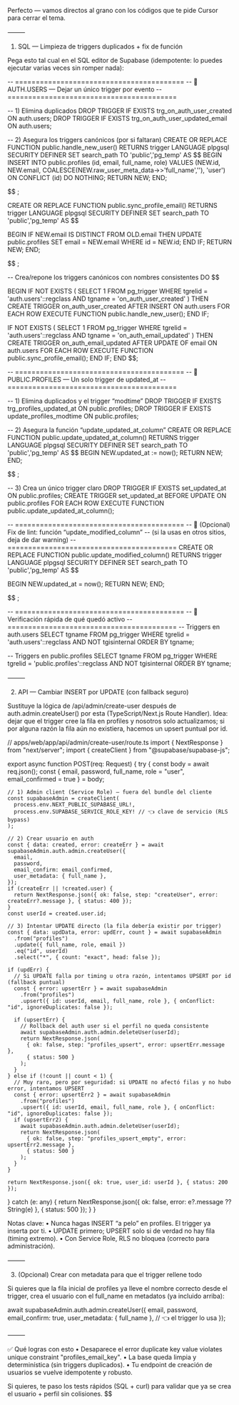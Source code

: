 Perfecto — vamos directos al grano con los códigos que te pide Cursor para cerrar el tema.

⸻

1. SQL — Limpieza de triggers duplicados + fix de función

Pega esto tal cual en el SQL editor de Supabase (idempotente: lo puedes ejecutar varias veces sin romper nada):

-- =========================================
-- 🔹 AUTH.USERS — Dejar un único trigger por evento
-- =========================================

-- 1) Elimina duplicados
DROP TRIGGER IF EXISTS trg_on_auth_user_created ON auth.users;
DROP TRIGGER IF EXISTS trg_on_auth_user_updated_email ON auth.users;

-- 2) Asegura los triggers canónicos (por si faltaran)
CREATE OR REPLACE FUNCTION public.handle_new_user()
RETURNS trigger
LANGUAGE plpgsql
SECURITY DEFINER
SET search_path TO 'public','pg_temp'
AS $$
BEGIN
INSERT INTO public.profiles (id, email, full_name, role)
VALUES (NEW.id, NEW.email, COALESCE(NEW.raw_user_meta_data->>'full_name',''), 'user')
ON CONFLICT (id) DO NOTHING;
RETURN NEW;
END;

$$
;

CREATE OR REPLACE FUNCTION public.sync_profile_email()
RETURNS trigger
LANGUAGE plpgsql
SECURITY DEFINER
SET search_path TO 'public','pg_temp'
AS
$$

BEGIN
IF NEW.email IS DISTINCT FROM OLD.email THEN
UPDATE public.profiles SET email = NEW.email WHERE id = NEW.id;
END IF;
RETURN NEW;
END;

$$
;

-- Crea/repone los triggers canónicos con nombres consistentes
DO
$$

BEGIN
IF NOT EXISTS (
SELECT 1 FROM pg_trigger
WHERE tgrelid = 'auth.users'::regclass AND tgname = 'on_auth_user_created'
) THEN
CREATE TRIGGER on_auth_user_created
AFTER INSERT ON auth.users
FOR EACH ROW EXECUTE FUNCTION public.handle_new_user();
END IF;

IF NOT EXISTS (
SELECT 1 FROM pg_trigger
WHERE tgrelid = 'auth.users'::regclass AND tgname = 'on_auth_email_updated'
) THEN
CREATE TRIGGER on_auth_email_updated
AFTER UPDATE OF email ON auth.users
FOR EACH ROW EXECUTE FUNCTION public.sync_profile_email();
END IF;
END $$;

-- =========================================
-- 🔹 PUBLIC.PROFILES — Un solo trigger de updated_at
-- =========================================

-- 1) Elimina duplicados y el trigger “modtime”
DROP TRIGGER IF EXISTS trg_profiles_updated_at ON public.profiles;
DROP TRIGGER IF EXISTS update_profiles_modtime ON public.profiles;

-- 2) Asegura la función “update_updated_at_column”
CREATE OR REPLACE FUNCTION public.update_updated_at_column()
RETURNS trigger
LANGUAGE plpgsql
SECURITY DEFINER
SET search_path TO 'public','pg_temp'
AS $$
BEGIN
NEW.updated_at := now();
RETURN NEW;
END;

$$
;

-- 3) Crea un único trigger claro
DROP TRIGGER IF EXISTS set_updated_at ON public.profiles;
CREATE TRIGGER set_updated_at
  BEFORE UPDATE ON public.profiles
  FOR EACH ROW EXECUTE FUNCTION public.update_updated_at_column();


-- =========================================
-- 🔹 (Opcional) Fix de lint: función “update_modified_column”
--    (si la usas en otros sitios, deja de dar warning)
-- =========================================
CREATE OR REPLACE FUNCTION public.update_modified_column()
RETURNS trigger
LANGUAGE plpgsql
SECURITY DEFINER
SET search_path TO 'public','pg_temp'
AS
$$

BEGIN
NEW.updated_at = now();
RETURN NEW;
END;

$$
;


-- =========================================
-- 🔎 Verificación rápida de qué quedó activo
-- =========================================
-- Triggers en auth.users
SELECT tgname
FROM pg_trigger
WHERE tgrelid = 'auth.users'::regclass AND NOT tgisinternal
ORDER BY tgname;

-- Triggers en public.profiles
SELECT tgname
FROM pg_trigger
WHERE tgrelid = 'public.profiles'::regclass AND NOT tgisinternal
ORDER BY tgname;


⸻

2) API — Cambiar INSERT por UPDATE (con fallback seguro)

Sustituye la lógica de /api/admin/create-user después de auth.admin.createUser() por esta (TypeScript/Next.js Route Handler).
Idea: dejar que el trigger cree la fila en profiles y nosotros solo actualizamos; si por alguna razón la fila aún no existiera, hacemos un upsert puntual por id.

// apps/web/app/api/admin/create-user/route.ts
import { NextResponse } from "next/server";
import { createClient } from "@supabase/supabase-js";

export async function POST(req: Request) {
  try {
    const body = await req.json();
    const { email, password, full_name, role = "user", email_confirmed = true } = body;

    // 1) Admin client (Service Role) – fuera del bundle del cliente
    const supabaseAdmin = createClient(
      process.env.NEXT_PUBLIC_SUPABASE_URL!,
      process.env.SUPABASE_SERVICE_ROLE_KEY! // 👈 clave de servicio (RLS bypass)
    );

    // 2) Crear usuario en auth
    const { data: created, error: createErr } = await supabaseAdmin.auth.admin.createUser({
      email,
      password,
      email_confirm: email_confirmed,
      user_metadata: { full_name },
    });
    if (createErr || !created.user) {
      return NextResponse.json({ ok: false, step: "createUser", error: createErr?.message }, { status: 400 });
    }
    const userId = created.user.id;

    // 3) Intentar UPDATE directo (la fila debería existir por trigger)
    const { data: updData, error: updErr, count } = await supabaseAdmin
      .from("profiles")
      .update({ full_name, role, email })
      .eq("id", userId)
      .select("*", { count: "exact", head: false });

    if (updErr) {
      // Si UPDATE falla por timing u otra razón, intentamos UPSERT por id (fallback puntual)
      const { error: upsertErr } = await supabaseAdmin
        .from("profiles")
        .upsert({ id: userId, email, full_name, role }, { onConflict: "id", ignoreDuplicates: false });

      if (upsertErr) {
        // Rollback del auth user si el perfil no queda consistente
        await supabaseAdmin.auth.admin.deleteUser(userId);
        return NextResponse.json(
          { ok: false, step: "profiles_upsert", error: upsertErr.message },
          { status: 500 }
        );
      }
    } else if (!count || count < 1) {
      // Muy raro, pero por seguridad: si UPDATE no afectó filas y no hubo error, intentamos UPSERT
      const { error: upsertErr2 } = await supabaseAdmin
        .from("profiles")
        .upsert({ id: userId, email, full_name, role }, { onConflict: "id", ignoreDuplicates: false });
      if (upsertErr2) {
        await supabaseAdmin.auth.admin.deleteUser(userId);
        return NextResponse.json(
          { ok: false, step: "profiles_upsert_empty", error: upsertErr2.message },
          { status: 500 }
        );
      }
    }

    return NextResponse.json({ ok: true, user_id: userId }, { status: 200 });
  } catch (e: any) {
    return NextResponse.json({ ok: false, error: e?.message ?? String(e) }, { status: 500 });
  }
}

Notas clave:
	•	Nunca hagas INSERT “a pelo” en profiles. El trigger ya inserta por ti.
	•	UPDATE primero; UPSERT solo si de verdad no hay fila (timing extremo).
	•	Con Service Role, RLS no bloquea (correcto para administración).

⸻

3) (Opcional) Crear con metadata para que el trigger rellene todo

Si quieres que la fila inicial de profiles ya lleve el nombre correcto desde el trigger, crea el usuario con el full_name en metadatos (ya incluido arriba):

await supabaseAdmin.auth.admin.createUser({
  email,
  password,
  email_confirm: true,
  user_metadata: { full_name }, // 👈 el trigger lo usa
});


⸻

✅ Qué logras con esto
	•	Desaparece el error duplicate key value violates unique constraint "profiles_email_key".
	•	La base queda limpia y determinística (sin triggers duplicados).
	•	Tu endpoint de creación de usuarios se vuelve idempotente y robusto.

Si quieres, te paso los tests rápidos (SQL + curl) para validar que ya se crea el usuario + perfil sin colisiones.
$$
